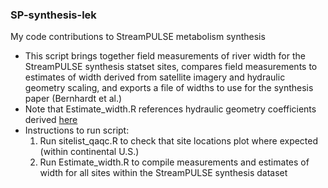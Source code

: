 ### SP-synthesis-lek
My code contributions to StreamPULSE metabolism synthesis

- This script brings together field measurements of river width for the StreamPULSE synthesis statset sites, compares field measurements to estimates of width derived from satellite imagery and hydraulic geometry scaling, and exports a file of widths to use for the synthesis paper (Bernhardt et al.)  
- Note that Estimate_width.R references hydraulic geometry coefficients derived [here](https://github.com/lekoenig/US-hydraulic-geometry.git)
- Instructions to run script:
  1. Run sitelist_qaqc.R to check that site locations plot where expected (within continental U.S.)  
  2. Run Estimate_width.R to compile measurements and estimates of width for all sites within the StreamPULSE synthesis dataset  
    
